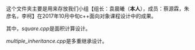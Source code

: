 这个文件夹主要是用来存放我们小组【组长：袁晨曦（**本人**），成员：蔡源霖，朱彦名，李柯】在2017年10月中旬c++面向对象课程设计中的成果。

其中，*square.cpp*是面积计算设计。

*multiple_inheritance.cpp*是多重继承设计。
